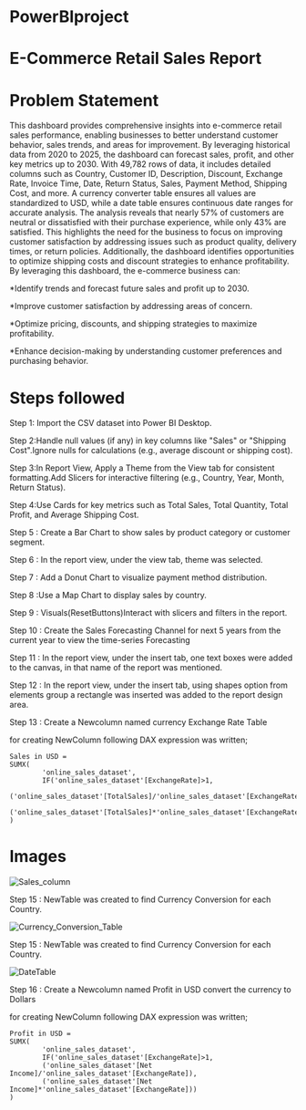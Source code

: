 # PowerBIproject
# E-Commerce Retail Sales Report

# Problem Statement
This dashboard provides comprehensive insights into e-commerce retail sales performance, enabling businesses to better understand customer behavior, sales trends, and areas for improvement. By leveraging historical data from 2020 to 2025, the dashboard can forecast sales, profit, and other key metrics up to 2030. With 49,782 rows of data, it includes detailed columns such as Country, Customer ID, Description, Discount, Exchange Rate, Invoice Time, Date, Return Status, Sales, Payment Method, Shipping Cost, and more. A currency converter table ensures all values are standardized to USD, while a date table ensures continuous date ranges for accurate analysis. The analysis reveals that nearly 57% of customers are neutral or dissatisfied with their purchase experience, while only 43% are satisfied. This highlights the need for the business to focus on improving customer satisfaction by addressing issues such as product quality, delivery times, or return policies. Additionally, the dashboard identifies opportunities to optimize shipping costs and discount strategies to enhance profitability. By leveraging this dashboard, the e-commerce business can:

*Identify trends and forecast future sales and profit up to 2030.

*Improve customer satisfaction by addressing areas of concern.

*Optimize pricing, discounts, and shipping strategies to maximize profitability.

*Enhance decision-making by understanding customer preferences and purchasing behavior.

# Steps followed
Step 1: Import the CSV dataset into Power BI Desktop.

Step 2:Handle null values (if any) in key columns like "Sales" or "Shipping Cost".Ignore nulls for calculations (e.g., average discount or shipping cost).

Step 3:In Report View, Apply a Theme from the View tab for consistent formatting.Add Slicers for interactive filtering (e.g., Country, Year, Month, Return Status).

Step 4:Use Cards for key metrics such as Total Sales, Total Quantity, Total Profit, and Average Shipping Cost.

Step 5 : Create a Bar Chart to show sales by product category or customer segment.

Step 6 : In the report view, under the view tab, theme was selected.

Step 7 : Add a Donut Chart to visualize payment method distribution.

Step 8 :Use a Map Chart to display sales by country.

Step 9 : Visuals(ResetButtons)Interact with slicers and filters in the report.

Step 10 : Create the Sales Forecasting Channel for next 5 years from the current year to view the time-series Forecasting

Step 11 : In the report view, under the insert tab, one text boxes were added to the canvas, in that name of the report was mentioned.

Step 12 : In the report view, under the insert tab, using shapes option from elements group a rectangle was inserted was added to the report design area.

Step 13 : Create a Newcolumn named currency Exchange Rate Table

for creating NewColumn following DAX expression was written;

    Sales in USD =
    SUMX(
            'online_sales_dataset',
            IF('online_sales_dataset'[ExchangeRate]>1,
            ('online_sales_dataset'[TotalSales]/'online_sales_dataset'[ExchangeRate]),
            ('online_sales_dataset'[TotalSales]*'online_sales_dataset'[ExchangeRate]))
    ) 

   # Images
   ![Sales_column](https://github.com/user-attachments/assets/8152965c-3be4-4a74-9bdf-6030e73fb92b)

  Step 15 : NewTable was created to find Currency Conversion for each Country.

  ![Currency_Conversion_Table](https://github.com/user-attachments/assets/84fde81c-7a5c-4ec3-9606-95ba66202664)

  Step 15 : NewTable was created to find Currency Conversion for each Country.

![DateTable](https://github.com/user-attachments/assets/ec3310cc-f9ab-4202-a1db-82883dffb032)


Step 16 : Create a Newcolumn named Profit in USD convert the currency to Dollars

for creating NewColumn following DAX expression was written;

    Profit in USD =
    SUMX(
            'online_sales_dataset',
            IF('online_sales_dataset'[ExchangeRate]>1,
            ('online_sales_dataset'[Net Income]/'online_sales_dataset'[ExchangeRate]),
            ('online_sales_dataset'[Net Income]*'online_sales_dataset'[ExchangeRate]))
    ) 
    
    
    






    
